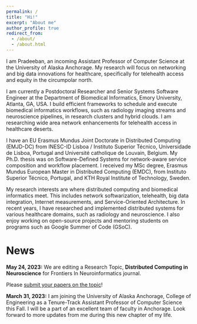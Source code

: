 ```yaml
---
permalink: /
title: "Hi!"
excerpt: "About me"
author_profile: true
redirect_from: 
  - /about/
  - /about.html
---
```


I am Pradeeban, an incoming Assistant Professor of Computer Science at the University of Alaska Anchorage. My research will focus on networking and big data innovations for healthcare, specifically for telehealth access and equity in the circumpolar north.

I am currently a Postdoctoral Researcher and Senior Systems Software Engineer at the Department of Biomedical Informatics, Emory University, Atlanta, GA, USA. I build efficient frameworks to schedule and execute biomedical informatics workflows, such as radiology imaging streams and neuroscience pipelines, in research clusters and hybrid clouds. I am researching wide area network enhancements for telehealth access in healthcare deserts.

I have an EU Erasmus Mundus Joint Doctorate in Distributed Computing (EMJD-DC) from INESC-ID Lisboa / Instituto Superior Técnico, Universidade de Lisboa, Portugal and Université catholique de Louvain, Belgium. My Ph.D. thesis was on Software-Defined Systems for network-aware service composition and workflow placement. I received my MSc degree, Erasmus Mundus European Master in Distributed Computing (EMDC), from Instituto Superior Técnico, Portugal, and KTH Royal Institute of Technology, Sweden.

My research interests are where distributed computing and biomedical informatics meet. This includes network softwarization, telehealth, big data integration, Internet measurements, and Service-Oriented Architecture. In recent years, I have researched and implemented distributed systems for various healthcare domains, such as radiology and neuroscience. I also enjoy working on open-source projects and mentoring students on programs such as Google Summer of Code (GSoC).

News
======
**May 24, 2023:** We are editing a Research Topic, **Distributed Computing in Neuroscience** for Frontiers In Neuroinformatics journal.

Please [submit your papers on the topic](https://www.frontiersin.org/research-topics/56857/distributed-computing-in-neuroscience)!

**March 31, 2023:** I am joining the University of Alaska Anchorage, College of Engineering as a Tenure-Track Assistant Professor of Computer Science this Fall. I will be a part of an excellent team of faculty in Anchorage. Look forward to more updates from me during this new chapter of my life.